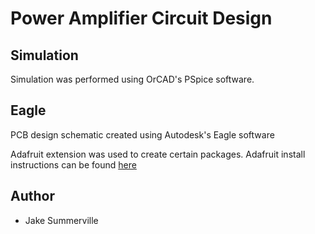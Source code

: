 # Power Amplifier Circuit Design 

## Simulation

Simulation was performed using OrCAD's PSpice software. 

## Eagle

PCB design schematic created using Autodesk's Eagle software 

Adafruit extension was used to create certain packages. Adafruit install instructions can be found [here](https://www.autodesk.com/products/eagle/blog/library-basics-install-use-sparkfun-adafruit-libraries-autodesk-eagle/)

## Author

- Jake Summerville